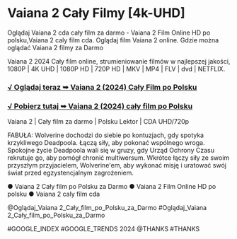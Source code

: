 # Vaiana 2 Cały Filmy [4k-UHD]

Oglądaj Vaiana 2 cda cały film za darmo - Vaiana 2 Film Online HD po polsku,Vaiana 2 caly film cda. Oglądaj film Vaiana 2 online. Gdzie można oglądać Vaiana 2 filmy za Darmo

Vaiana 2 2024 Cały film online, strumieniowanie filmów w najlepszej jakości, 1080P | 4K UHD | 1080P HD | 720P HD | MKV | MP4 | FLV | dvd | NETFLIX.

<h3><a href="http://r-movies.com/pl/movie/1241982/moana-2-gitcodepl">√ Oglądaj teraz ➥ Vaiana 2 (2024) Cały Film po Polsku</a></h3>

<h3><a href="http://r-movies.com/pl/movie/1241982/moana-2-gitcodepl">√ Pobierz tutaj ➥ Vaiana 2 (2024) cały film po Polsku</a></h3>

Vaiana 2 | Cały film za darmo | Polsku Lektor | CDA UHD/720p

FABUŁA: Wolverine dochodzi do siebie po kontuzjach, gdy spotyka krzykliwego Deadpoola. Łączą siły, aby pokonać wspólnego wroga. Spokojne życie Deadpoola wali się w gruzy, gdy Urząd Ochrony Czasu rekrutuje go, aby pomógł chronić multiwersum. Wkrótce łączy siły ze swoim przyszłym przyjacielem, Wolverine'em, aby wykonać misję i uratować swój świat przed egzystencjalnym zagrożeniem.

● Vaiana 2 Cały film po Polsku za Darmo
● Vaiana 2 Film Online HD po polsku
● Vaiana 2 caly film cda

@Oglądaj_Vaiana 2_Cały_film_po_Polsku_za_Darmo #Oglądaj_Vaiana 2_Cały_film_po_Polsku_za_Darmo

#GOOGLE_INDEX #GOOGLE_TRENDS 2024 @THANKS #THANKS
